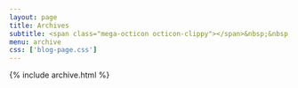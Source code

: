 ```yaml
---
layout: page
title: Archives
subtitle: <span class="mega-octicon octicon-clippy"></span>&nbsp;&nbsp; Here is all blog 
menu: archive
css: ['blog-page.css']
---
```

{% include archive.html %}